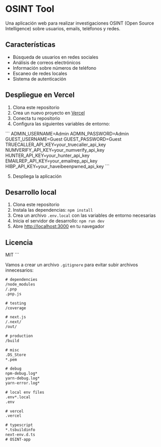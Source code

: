 # OSINT Tool

Una aplicación web para realizar investigaciones OSINT (Open Source Intelligence) sobre usuarios, emails, teléfonos y redes.

## Características

- Búsqueda de usuarios en redes sociales
- Análisis de correos electrónicos
- Información sobre números de teléfono
- Escaneo de redes locales
- Sistema de autenticación

## Despliegue en Vercel

1. Clona este repositorio
2. Crea un nuevo proyecto en [Vercel](https://vercel.com)
3. Conecta tu repositorio
4. Configura las siguientes variables de entorno:

\`\`\`
ADMIN_USERNAME=Admin
ADMIN_PASSWORD=Admin
GUEST_USERNAME=Guest
GUEST_PASSWORD=Guest
TRUECALLER_API_KEY=your_truecaller_api_key
NUMVERIFY_API_KEY=your_numverify_api_key
HUNTER_API_KEY=your_hunter_api_key
EMAILREP_API_KEY=your_emailrep_api_key
HIBP_API_KEY=your_haveibeenpwned_api_key
\`\`\`

5. Despliega la aplicación

## Desarrollo local

1. Clona este repositorio
2. Instala las dependencias: `npm install`
3. Crea un archivo `.env.local` con las variables de entorno necesarias
4. Inicia el servidor de desarrollo: `npm run dev`
5. Abre [http://localhost:3000](http://localhost:3000) en tu navegador

## Licencia

MIT
\`\`\`

Vamos a crear un archivo `.gitignore` para evitar subir archivos innecesarios:

```txt file=".gitignore"
# dependencies
/node_modules
/.pnp
.pnp.js

# testing
/coverage

# next.js
/.next/
/out/

# production
/build

# misc
.DS_Store
*.pem

# debug
npm-debug.log*
yarn-debug.log*
yarn-error.log*

# local env files
.env*.local
.env

# vercel
.vercel

# typescript
*.tsbuildinfo
next-env.d.ts
#   O S I N T - a p p  
 